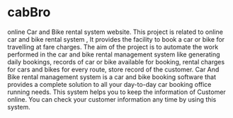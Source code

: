 # cabBro
online Car and Bike rental system website.
This project is related to online car and bike rental system , It provides the facility to book a car or bike for travelling at fare charges.
The aim of the project is to automate the work performed in the car and bike rental management system like generating daily bookings, records of car or bike available for booking, rental charges for cars and bikes for every route, store record of the customer. Car And Bike rental management system is a car and bike booking software that provides a complete solution to all your day-to-day car booking office running needs. This system helps you to keep the information of Customer online. You can check your customer information any time by using this system.